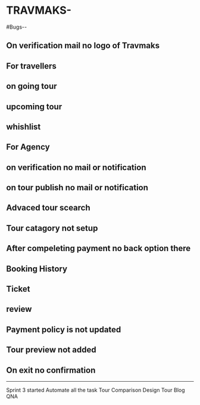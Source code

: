 # TRAVMAKS-
#Bugs--
## On verification mail  no logo of Travmaks
## For travellers 
##  on going tour
##  upcoming tour
##  whishlist
## For Agency
##  on verification no mail or notification
##  on tour publish no mail or notification 
## Advaced tour scearch
## Tour catagory not setup
## After compeleting payment no back option there
## Booking History 
##  Ticket 
##  review
## Payment policy is not updated
## Tour preview not added
## On exit no confirmation 

----------
Sprint 3 started
  Automate all the task
  Tour Comparison
  Design Tour
  Blog
  QNA
